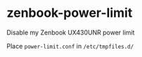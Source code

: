 # zenbook-power-limit
Disable my Zenbook UX430UNR power limit


Place `power-limit.conf` in `/etc/tmpfiles.d/`

